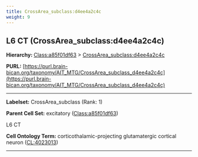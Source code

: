 ```yaml
---
title: CrossArea_subclass:d4ee4a2c4c
weight: 9
---
```

## L6 CT (CrossArea_subclass:d4ee4a2c4c)
<b>Hierarchy: </b>
[Class:a85f01df63](../Class_a85f01df63) >
[CrossArea_subclass:d4ee4a2c4c](../CrossArea_subclass_d4ee4a2c4c)

**PURL:** [https://purl.brain-bican.org/taxonomy/AIT_MTG/CrossArea_subclass_d4ee4a2c4c](https://purl.brain-bican.org/taxonomy/AIT_MTG/CrossArea_subclass_d4ee4a2c4c)

---


**Labelset:** CrossArea_subclass (Rank: 1)

**Parent Cell Set:** excitatory ([Class:a85f01df63](../Class_a85f01df63))

L6 CT


**Cell Ontology Term:**  corticothalamic-projecting glutamatergic cortical neuron ([CL:4023013](https://www.ebi.ac.uk/ols/ontologies/cl/terms?obo_id=CL:4023013)) 

[MARKER GENES.]: #


---

[TRANSFERRED ANNOTATIONS.]: #


[AUTHOR ANNOTATION FIELDS.]: #

